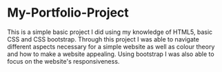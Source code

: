 # My-Portfolio-Project
This is a simple basic project I did using my knowledge of HTML5, basic CSS and CSS bootstrap. 
Through this project I was able to navigate different aspects necessary for a simple website
as well as colour theory and how to make a website appealing. Using bootstrap I was also able to focus on
the website's responsiveness.
